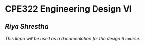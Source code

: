 # **CPE322 Engineering Design VI**
## *Riya Shrestha*
###### This Repo will be used as a documentation for the design 6 course.
